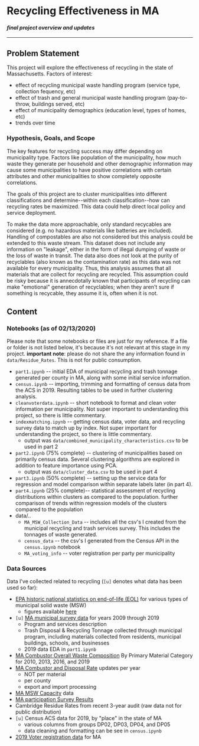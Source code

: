 # Recycling Effectiveness in MA
#### *final project overview and updates*
---
## Problem Statement

This project will explore the effectiveness of recycling in the state of Massachusetts.
Factors of interest:
* effect of recycling municipal waste handling program (service type, collection fequency, etc)
* effect of trash and general municipal waste handling program (pay-to-throw, buildings served, etc)
* effect of municipality demographics (education level, types of homes, etc)
* trends over time

### Hypothesis, Goals, and Scope

The key features for recycling success may differ depending on municipality type. Factors like population of the municipality, how much waste they generate per household and other demographic information may cause some municipalities to have positive correlations with certain attributes and other municipalities to show completely opposite correlations.

The goals of this project are to cluster municipalities into different classifications and determine--within each classification--how can recycling rates be maximized. This data could help direct local policy and service deployment.

To make the data more approachable, only standard recycables are considered (e.g. no hazardous materials like batteries are included). Handling of compostables are also not considered but this analysis could be extended to this waste stream. This dataset does not include any information on "leakage", either in the form of illegal dumping of waste or the loss of waste in transit. The data also does not look at the purity of recyclables (also known as the contamination rate) as this data was not available for every municipality. Thus, this analysis assumes that all materials that are collect for recycling are recycled. This assumption could be risky because it is annecdotally known that participants of recycling can make "emotional" generation of recyclables; when they aren't sure if something is recycable, they assume it is, often when it is not.

## Content

### Notebooks (as of 02/13/2020)

Please note that some notebooks or files are just for my reference. If a file or folder is not listed below, it's because it's not relevant at this stage in my project. **important note**: please do not share the any information found in `data/Residue_Rates`. This is not for public consumption.

* `part1.ipynb` -- initial EDA of municipal recycling and trash tonnage generated per county in MA, along with some initial service information.
* `census.ipynb` -- importing, trimming and formatting of census data from the ACS in 2019. Resulting tables to be used in further clustering analysis.
* `cleanvoterdata.ipynb` -- short notebook to format and clean voter information per municipality. Not super important to understanding this project, so there is little commentary.
* `indexmatching.ipynb` -- getting census data, voter data, and recycling survey data to match up by index. Not super important for understanding the project, so there is little commentary.
  * output was `data/combined_municipality_characteristics.csv` to be used in part 2
* `part2.ipynb` (75% complete) -- clustering of municipalities based on primarily census data. Several clustering algorithms are explored in addition to feature importance using PCA.
  * output was `data/cluster_data.csv` to be used in part 4
* `part3.ipynb` (50% complete) -- setting up the service data for regression and model comparison within separate labels later (in part 4).
* `part4.ipynb` (25% complete)-- statistical assessment of recycling distributions within clusters as compared to the population. further comparison of trends within regression models of the clusters compared to the population
* data/..
  * `MA_MSW_Collection_Data` -- includes all the csv's I created from the municipal recycling and trash services survey. This includes the tonnages of waste generated.
  * `census_data` -- the csv's I generated from the Census API in the `census.ipynb` notebook
  * `MA_voting_info` -- voter registration per party per municipality


### Data Sources

Data I've collected related to recycling (`[u]` denotes what data has been used so far):
* [EPA historic national statistics on end-of-life (EOL)](https://edg.epa.gov/metadata/catalog/search/resource/details.page?uuid=C9310A59-16D2-4002-B36B-2B0A1C637D4E) for various types of municipal solid waste (MSW)
  * figures available [here](https://www.epa.gov/facts-and-figures-about-materials-waste-and-recycling/national-overview-facts-and-figures-materials)
* `[u]` [MA municipal survey data](https://www.mass.gov/lists/recycling-solid-waste-data-for-massachusetts-cities-towns) for years 2009 through 2019
  * Program and services description
  * Trash Disposal & Recycling Tonnage collected through municipal program, including materials collected from residents, municipal buildings, schools, and businesses
  * 2019 data EDA in `part1.ipynb`
* [MA Combustor Overall Waste Composition](https://www.mass.gov/guides/solid-waste-master-plan#-waste-characterization-&-capacity-studies-) By Primary Material Category for 2010, 2013, 2016, and 2019
* [MA Combustor and Disposal Rate](https://www.mass.gov/guides/solid-waste-master-plan) updates per year
  * NOT per material
  * per county
  * export and import processing
* [MA MSW Capacity](https://www.mass.gov/guides/solid-waste-master-plan#-waste-characterization-&-capacity-studies-) data
* [MA participation Survey Results](https://www.mass.gov/lists/recycling-solid-waste-data-for-massachusetts-cities-towns)
* Cambridge Residue Rates from recent 3-year audit (raw data not for public distribution)
* `[u]` Census ACS data for 2019, by "place" in the state of MA
  * various columns from groups DP02, DP03, DP04, and DP05
  * data cleaning and formatting can be see in `census.ipynb`
* [2019 Voter registration data](https://www.sec.state.ma.us/ele/eleregistrationstats/registrationstats.htm) for MA